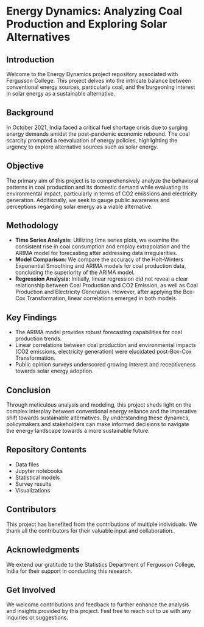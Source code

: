 # Energy Dynamics: Analyzing Coal Production and Exploring Solar Alternatives

## Introduction

Welcome to the Energy Dynamics project repository associated with Fergusson College. This project delves into the intricate balance between conventional energy sources, particularly coal, and the burgeoning interest in solar energy as a sustainable alternative.

## Background

In October 2021, India faced a critical fuel shortage crisis due to surging energy demands amidst the post-pandemic economic rebound. The coal scarcity prompted a reevaluation of energy policies, highlighting the urgency to explore alternative sources such as solar energy.

## Objective

The primary aim of this project is to comprehensively analyze the behavioral patterns in coal production and its domestic demand while evaluating its environmental impact, particularly in terms of CO2 emissions and electricity generation. Additionally, we seek to gauge public awareness and perceptions regarding solar energy as a viable alternative.

## Methodology

- **Time Series Analysis:** Utilizing time series plots, we examine the consistent rise in coal consumption and employ extrapolation and the ARIMA model for forecasting after addressing data irregularities.
- **Model Comparison:** We compare the accuracy of the Holt-Winters Exponential Smoothing and ARIMA models for coal production data, concluding the superiority of the ARIMA model.
- **Regression Analysis:** Initially, linear regression did not reveal a clear relationship between Coal Production and CO2 Emission, as well as Coal Production and Electricity Generation. However, after applying the Box-Cox Transformation, linear correlations emerged in both models.

## Key Findings

- The ARIMA model provides robust forecasting capabilities for coal production trends.
- Linear correlations between coal production and environmental impacts (CO2 emissions, electricity generation) were elucidated post-Box-Cox Transformation.
- Public opinion surveys underscored growing interest and receptiveness towards solar energy adoption.

## Conclusion

Through meticulous analysis and modeling, this project sheds light on the complex interplay between conventional energy reliance and the imperative shift towards sustainable alternatives. By understanding these dynamics, policymakers and stakeholders can make informed decisions to navigate the energy landscape towards a more sustainable future.

## Repository Contents

- Data files
- Jupyter notebooks
- Statistical models
- Survey results
- Visualizations

## Contributors

This project has benefited from the contributions of multiple individuals. We thank all the contributors for their valuable input and collaboration.


## Acknowledgments

We extend our gratitude to the Statistics Department of Fergusson College, India for their support in conducting this research.

## Get Involved

We welcome contributions and feedback to further enhance the analysis and insights provided by this project. Feel free to reach out to us with any inquiries or suggestions.

